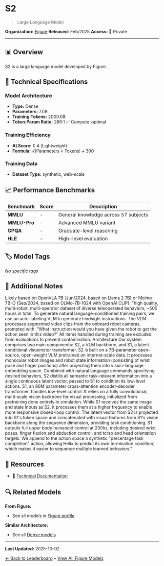 # S2

> Large Language Model

**Organization:** [Figure](../../labs/figure.md)
**Released:** Feb/2025
**Access:** 🔴 Private

---

## 📊 Overview

S2 is a large language model developed by Figure.

## 🔧 Technical Specifications

### Model Architecture
- **Type:** Dense
- **Parameters:** 7.0B
- **Training Tokens:** 2000.0B
- **Token:Param Ratio:** 286:1 ✅ Compute-optimal

### Training Efficiency
- **ALScore:** 0.4 (Lightweight)
- **Formula:** √(Parameters × Tokens) ÷ 300

### Training Data
- **Dataset Type:** synthetic, web-scale

## 📈 Performance Benchmarks

| Benchmark | Score | Description |
|-----------|-------|-------------|
| **MMLU** | - | General knowledge across 57 subjects |
| **MMLU-Pro** | - | Advanced MMLU variant |
| **GPQA** | - | Graduate-level reasoning |
| **HLE** | - | High-level evaluation |

## 🏷️ Model Tags

_No specific tags_

## 📝 Additional Notes

Likely based on OpenVLA 7B (Jun/2024, based on Llama 2 7B) or Molmo 7B-O (Sep/2024, based on OLMo-7B-1024 with OpenAI CLIP). "high quality, multi-robot, multi-operator dataset of diverse teleoperated behaviors, ~500 hours in total. To generate natural language-conditioned training pairs, we use an auto-labeling VLM to generate hindsight instructions. The VLM processes segmented video clips from the onboard robot cameras, prompted with: "What instruction would you have given the robot to get the action seen in this video?" All items handled during training are excluded from evaluations to prevent contamination. Architecture Our system comprises two main components: S2, a VLM backbone, and S1, a latent-conditional visuomotor transformer. S2 is built on a 7B-parameter open-source, open-weight VLM pretrained on internet-scale data. It processes monocular robot images and robot state information (consisting of wrist pose and finger positions) after projecting them into vision-language embedding space. Combined with natural language commands specifying desired behaviors, S2 distills all semantic task-relevant information into a single continuous latent vector, passed to S1 to condition its low-level actions. S1, an 80M parameter cross-attention encoder-decoder transformer, handles low-level control. It relies on a fully convolutional, multi-scale vision backbone for visual processing, initialized from pretraining done entirely in simulation. While S1 receives the same image and state inputs as S2, it processes them at a higher frequency to enable more responsive closed-loop control. The latent vector from S2 is projected into S1's token space and concatenated with visual features from S1's vision backbone along the sequence dimension, providing task conditioning. S1 outputs full upper body humanoid control at 200hz, including desired wrist poses, finger flexion and abduction control, and torso and head orientation targets. We append to the action space a synthetic "percentage task completion" action, allowing Helix to predict its own termination condition, which makes it easier to sequence multiple learned behaviors."

## 🔗 Resources

- 📄 [Technical Documentation](https://www.figure.ai/news/helix)

## 🔍 Related Models

**From Figure:**
- See all models in [Figure profile](../../labs/figure.md)

**Similar Architecture:**
- See all [Dense models](../../architectures/dense.md)

---

**Last Updated:** 2025-10-02

[← Back to Leaderboard](../../README.md) • [View All Figure Models](../../labs/figure.md)
